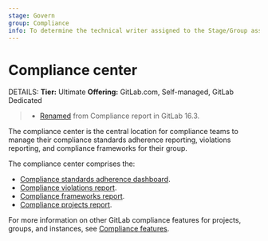 ```yaml
---
stage: Govern
group: Compliance
info: To determine the technical writer assigned to the Stage/Group associated with this page, see https://handbook.gitlab.com/handbook/product/ux/technical-writing/#assignments
---
```


# Compliance center

DETAILS:
**Tier:** Ultimate
**Offering:** GitLab.com, Self-managed, GitLab Dedicated

> - [Renamed](https://gitlab.com/gitlab-org/gitlab/-/merge_requests/122931) from Compliance report in GitLab 16.3.

The compliance center is the central location for compliance teams to manage their compliance standards adherence reporting, violations reporting, and compliance frameworks for their group.

The compliance center comprises the:

- [Compliance standards adherence dashboard](compliance_standards_adherence_dashboard.md).
- [Compliance violations report](compliance_violations_report.md).
- [Compliance frameworks report](compliance_frameworks_report.md).
- [Compliance projects report](compliance_projects_report.md).

For more information on other GitLab compliance features for projects, groups, and instances, see
[Compliance features](../../../administration/compliance.md).
